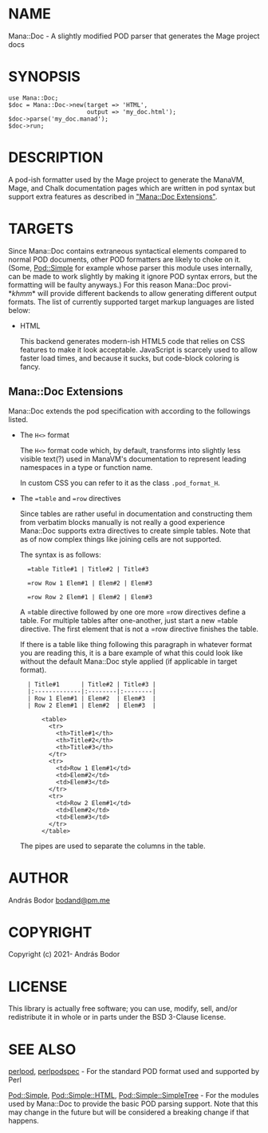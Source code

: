 # NAME

Mana::Doc - A slightly modified POD parser that generates the Mage project docs

# SYNOPSIS

    use Mana::Doc;
    $doc = Mana::Doc->new(target => 'HTML',
                          output => 'my_doc.html');
    $doc->parse('my_doc.manad');
    $doc->run;

# DESCRIPTION

A pod-ish formatter used by the Mage project to generate the ManaVM, Mage, and
Chalk documentation pages which are written in pod syntax but support extra
features as described in ["Mana::Doc Extensions"](#mana-doc-extensions).

# TARGETS

Since Mana::Doc contains extraneous syntactical elements compared to normal POD
documents, other POD formatters are likely to choke on it. (Some, [Pod::Simple](https://metacpan.org/pod/Pod%3A%3ASimple)
for example whose parser this module uses internally, can be made to work
slightly by making it ignore POD syntax errors, but the formatting will be
faulty anyways.) For this reason Mana::Doc provi- \*_khmm_\* will provide
different backends to allow generating different output formats. The list of
currently supported target markup languages are listed below:

- HTML

    This backend generates modern-ish HTML5 code that relies on CSS features to make
    it look acceptable. JavaScript is scarcely used to allow faster load times, and
    because it sucks, but code-block coloring is fancy.

## Mana::Doc Extensions

Mana::Doc extends the pod specification with according to the followings listed.

- The `H<>` format

    The `H<>` format code which, by default, transforms into slightly
    less visible text(?) used in ManaVM's documentation to represent leading
    namespaces in a type or function name.

    In custom CSS you can refer to it as the class `.pod_format_H`.

- The `=table` and `=row` directives

    Since tables are rather useful in documentation and constructing them from
    verbatim blocks manually is not really a good experience Mana::Doc supports
    extra directives to create simple tables. Note that as of now complex things
    like joining cells are not supported.

    The syntax is as follows:

        =table Title#1 | Title#2 | Title#3

        =row Row 1 Elem#1 | Elem#2 | Elem#3

        =row Row 2 Elem#1 | Elem#2 | Elem#3

    A =table directive followed by one ore more =row directives define a table. For
    multiple tables after one-another, just start a new =table directive. The
    first element that is not a =row directive finishes the table.

    If there is a table like thing following this paragraph in whatever format you
    are reading this, it is a bare example of what this could look like without the
    default Mana::Doc style applied (if applicable in target format).


        | Title#1      | Title#2 | Title#3 |
        |:-------------|:--------|:--------|
        | Row 1 Elem#1 | Elem#2  | Elem#3  |
        | Row 2 Elem#1 | Elem#2  | Elem#3  |

    <div>

            <table>
              <tr>
                <th>Title#1</th>
                <th>Title#2</th>
                <th>Title#3</th>
              </tr>
              <tr>
                <td>Row 1 Elem#1</td>
                <td>Elem#2</td>
                <td>Elem#3</td>
              </tr>
              <tr>
                <td>Row 2 Elem#1</td>
                <td>Elem#2</td>
                <td>Elem#3</td>
              </tr>
            </table>
    </div>

    The pipes are used to separate the columns in the table.

# AUTHOR

András Bodor <bodand@pm.me>

# COPYRIGHT

Copyright (c) 2021- András Bodor

# LICENSE

This library is actually free software; you can use, modify, sell, and/or
redistribute it in whole or in parts under the BSD 3-Clause license.

# SEE ALSO

[perlpod](https://metacpan.org/pod/perlpod), [perlpodspec](https://metacpan.org/pod/perlpodspec) - For the standard POD format used and supported by Perl

[Pod::Simple](https://metacpan.org/pod/Pod%3A%3ASimple), [Pod::Simple::HTML](https://metacpan.org/pod/Pod%3A%3ASimple%3A%3AHTML), [Pod::Simple::SimpleTree](https://metacpan.org/pod/Pod%3A%3ASimple%3A%3ASimpleTree) - For the modules
used by Mana::Doc to provide the basic POD parsing support. Note that this may
change in the future but will be considered a breaking change if that happens.
